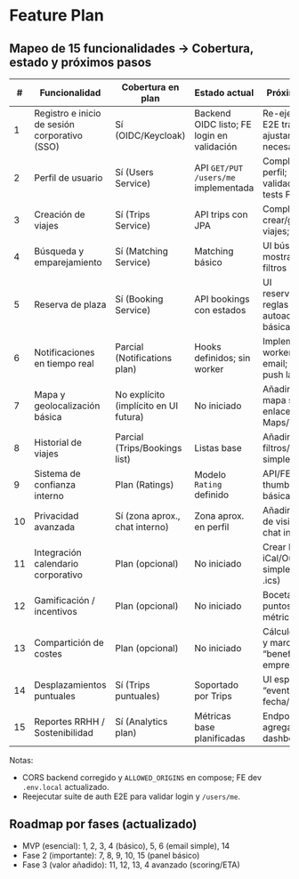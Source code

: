 # Feature Plan

## Mapeo de 15 funcionalidades → Cobertura, estado y próximos pasos

| # | Funcionalidad | Cobertura en plan | Estado actual | Próximos pasos |
|---|----------------|-------------------|---------------|----------------|
| 1 | Registro e inicio de sesión corporativo (SSO) | Sí (OIDC/Keycloak) | Backend OIDC listo; FE login en validación | Re-ejecutar auth E2E tras fix CORS; ajustar FE si necesario |
| 2 | Perfil de usuario | Sí (Users Service) | API `GET/PUT /users/me` implementada | Completar UI perfil; validaciones y tests FE |
| 3 | Creación de viajes | Sí (Trips Service) | API trips con JPA | Completar UI crear/gestionar viajes; tests |
| 4 | Búsqueda y emparejamiento | Sí (Matching Service) | Matching básico | UI búsqueda + mostrar scoring; filtros básicos |
| 5 | Reserva de plaza | Sí (Booking Service) | API bookings con estados | UI reservar/cancelar; reglas autoaceptación básica |
| 6 | Notificaciones en tiempo real | Parcial (Notifications plan) | Hooks definidos; sin worker | Implementar worker simple email; preparar push later |
| 7 | Mapa y geolocalización básica | No explícito (implícito en UI futura) | No iniciado | Añadir en plan: mapa sencillo y enlaces a Maps/Waze |
| 8 | Historial de viajes | Parcial (Trips/Bookings list) | Listas base | Añadir filtros/estadísticas simples |
| 9 | Sistema de confianza interno | Plan (Ratings) | Modelo `Rating` definido | API/FE para thumbs y tags básicas |
| 10 | Privacidad avanzada | Sí (zona aprox., chat interno) | Zona aprox. en perfil | Añadir controles de visibilidad y chat interno later |
| 11 | Integración calendario corporativo | Plan (opcional) | No iniciado | Crear hook iCal/Outlook simple (descarga .ics) |
| 12 | Gamificación / incentivos | Plan (opcional) | No iniciado | Bocetar puntos/badges; métricas base |
| 13 | Compartición de costes | Plan (opcional) | No iniciado | Cálculo estimado y marcado “beneficio empresa” |
| 14 | Desplazamientos puntuales | Sí (Trips puntuales) | Soportado por Trips | UI específica “evento” con fecha/hora |
| 15 | Reportes RRHH / Sostenibilidad | Sí (Analytics plan) | Métricas base planificadas | Endpoint métricas agregadas + dashboard básico |

Notas:
- CORS backend corregido y `ALLOWED_ORIGINS` en compose; FE dev `.env.local` actualizado.
- Reejecutar suite de auth E2E para validar login y `/users/me`.

## Roadmap por fases (actualizado)

- MVP (esencial): 1, 2, 3, 4 (básico), 5, 6 (email simple), 14
- Fase 2 (importante): 7, 8, 9, 10, 15 (panel básico)
- Fase 3 (valor añadido): 11, 12, 13, 4 avanzado (scoring/ETA)

